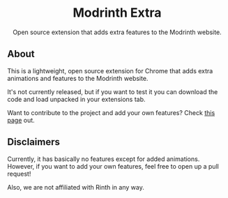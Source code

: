 <div align="center">
  <h1>Modrinth Extra</h1>
  <p align="center">
    Open source extension that adds extra features to the Modrinth website.
  </p>
</div>

## About

This is a lightweight, open source extension for Chrome that adds extra animations and features to the Modrinth website.

It's not currently released, but if you want to test it you can download the code and load unpacked in your extensions tab.

Want to contribute to the project and add your own features? Check [this page](https://github.com/intergrav/Modrinth-Extra/wiki/How-to-Contribute) out.

## Disclaimers 

Currently, it has basically no features except for added animations. However, if you want to add your own features, feel free to open up a pull request!

Also, we are not affiliated with Rinth in any way.
